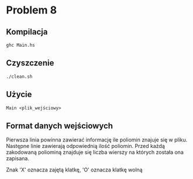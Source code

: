 # Problem 8

## Kompilacja
`ghc Main.hs`

## Czyszczenie
`./clean.sh`

## Użycie
`Main <plik_wejściowy>`

## Format danych wejściowych
Pierwsza linia powinna zawierać informację ile poliomin znajuje się w pliku. Następne linie zawierają odpowiednią ilość poliomin. Przed każdą zakodowaną poliominą znajduje się liczba wierszy na których została ona zapisana.

Znak 'X' oznacza zajętą klatkę, 'O' oznacza klatkę wolną
